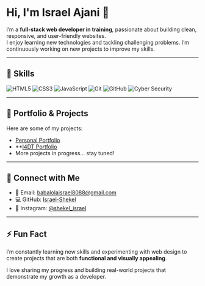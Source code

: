 # Hi, I'm Israel Ajani 👋

I’m a **full-stack web developer in training**, passionate about building clean, responsive, and user-friendly websites.  
I enjoy learning new technologies and tackling challenging problems. I’m continuously working on new projects to improve my skills.

---

## 🔹 Skills

![HTML5](https://img.shields.io/badge/HTML5-E34F26?style=for-the-badge&logo=html5&logoColor=white)
![CSS3](https://img.shields.io/badge/CSS3-1572B6?style=for-the-badge&logo=css3&logoColor=white)
![JavaScript](https://img.shields.io/badge/JavaScript-F7DF1E?style=for-the-badge&logo=javascript&logoColor=black)
![Git](https://img.shields.io/badge/Git-F05032?style=for-the-badge&logo=git&logoColor=white)
![GitHub](https://img.shields.io/badge/GitHub-181717?style=for-the-badge&logo=github&logoColor=white)
![Cyber Security](https://img.shields.io/badge/Cyber_Security-007ACC?style=for-the-badge&logo=security&logoColor=white)

---

## 🔹 Portfolio & Projects

Here are some of my projects:  
- [Personal Portfolio](https://israel-shekel.github.io/about-me/)  
- **[I4DT Portfolio](https://israel-shekel.github.io/I4DT-/)    
- More projects in progress… stay tuned!

---

## 🔹 Connect with Me

- 📧 Email: [babalolaisrael8088@gmail.com](mailto:babalolaisrael8088@gmail.com)  
- 💻 GitHub: [Israel-Shekel](https://github.com/Israel-Shekel)  
- 📸 Instagram: [@shekel_israel](https://instagram.com/shekel_israel)  

---

## ⚡ Fun Fact

I’m constantly learning new skills and experimenting with web design to create projects that are both **functional and visually appealing**.  

I love sharing my progress and building real-world projects that demonstrate my growth as a developer.
